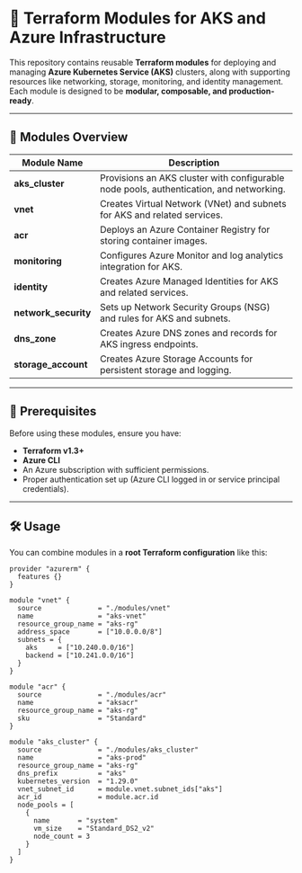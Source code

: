 # 🚀 Terraform Modules for AKS and Azure Infrastructure

This repository contains reusable **Terraform modules** for deploying and managing **Azure Kubernetes Service (AKS)** clusters, along with supporting resources like networking, storage, monitoring, and identity management.  
Each module is designed to be **modular, composable, and production-ready**.

---

## 📂 Modules Overview

| Module Name           | Description |
|-----------------------|-------------|
| **aks_cluster**       | Provisions an AKS cluster with configurable node pools, authentication, and networking. |
| **vnet**              | Creates Virtual Network (VNet) and subnets for AKS and related services. |
| **acr**               | Deploys an Azure Container Registry for storing container images. |
| **monitoring**        | Configures Azure Monitor and log analytics integration for AKS. |
| **identity**          | Creates Azure Managed Identities for AKS and related services. |
| **network_security**  | Sets up Network Security Groups (NSG) and rules for AKS and subnets. |
| **dns_zone**          | Creates Azure DNS zones and records for AKS ingress endpoints. |
| **storage_account**   | Creates Azure Storage Accounts for persistent storage and logging. |

---

## 📌 Prerequisites

Before using these modules, ensure you have:

- **Terraform v1.3+**
- **Azure CLI**
- An Azure subscription with sufficient permissions.
- Proper authentication set up (Azure CLI logged in or service principal credentials).

---

## 🛠️ Usage

You can combine modules in a **root Terraform configuration** like this:

```hcl
provider "azurerm" {
  features {}
}

module "vnet" {
  source              = "./modules/vnet"
  name                = "aks-vnet"
  resource_group_name = "aks-rg"
  address_space       = ["10.0.0.0/8"]
  subnets = {
    aks     = ["10.240.0.0/16"]
    backend = ["10.241.0.0/16"]
  }
}

module "acr" {
  source              = "./modules/acr"
  name                = "aksacr"
  resource_group_name = "aks-rg"
  sku                 = "Standard"
}

module "aks_cluster" {
  source              = "./modules/aks_cluster"
  name                = "aks-prod"
  resource_group_name = "aks-rg"
  dns_prefix          = "aks"
  kubernetes_version  = "1.29.0"
  vnet_subnet_id      = module.vnet.subnet_ids["aks"]
  acr_id              = module.acr.id
  node_pools = [
    {
      name       = "system"
      vm_size    = "Standard_DS2_v2"
      node_count = 3
    }
  ]
}
